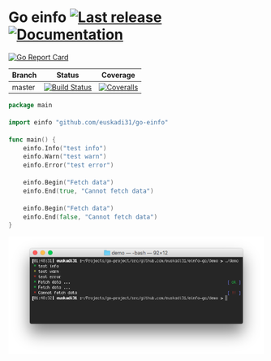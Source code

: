 Go einfo [![Last release](https://img.shields.io/github/release/euskadi31/go-einfo.svg)](https://github.com/euskadi31/go-einfo/releases/latest) [![Documentation](https://godoc.org/github.com/euskadi31/go-einfo?status.svg)](https://godoc.org/github.com/euskadi31/go-einfo)
=========

[![Go Report Card](https://goreportcard.com/badge/github.com/euskadi31/go-einfo)](https://goreportcard.com/report/github.com/euskadi31/go-einfo)

| Branch  | Status | Coverage |
|---------|--------|----------|
| master  | [![Build Status](https://img.shields.io/travis/euskadi31/go-einfo/master.svg)](https://travis-ci.org/euskadi31/go-einfo) | [![Coveralls](https://img.shields.io/coveralls/euskadi31/go-einfo/master.svg)](https://coveralls.io/github/euskadi31/go-einfo?branch=master) |


~~~go
package main

import einfo "github.com/euskadi31/go-einfo"

func main() {
    einfo.Info("test info")
    einfo.Warn("test warn")
    einfo.Error("test error")

    einfo.Begin("Fetch data")
    einfo.End(true, "Cannot fetch data")

    einfo.Begin("Fetch data")
    einfo.End(false, "Cannot fetch data")
}
~~~

![demo](files/demo.png?raw=true "Demo")
